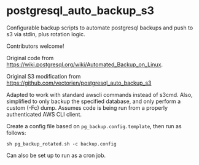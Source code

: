 postgresql_auto_backup_s3
=========================

Configurable backup scripts to automate postgresql backups and push to s3 via stdin, plus rotation logic.

Contributors welcome!

Original code from https://wiki.postgresql.org/wiki/Automated_Backup_on_Linux.

Original S3 modification from https://github.com/vectorien/postgresql_auto_backup_s3

Adapted to work with standard awscli commands instead of s3cmd. Also, simplified to only backup the specified database, and only perform a custom (-Fc) dump. Assumes code is being run from a properly authenticated AWS CLI client.

Create a config file based on `pg_backup.config.template`, then run as follows:

```
sh pg_backup_rotated.sh -c backup.config
```

Can also be set up to run as a cron job.

